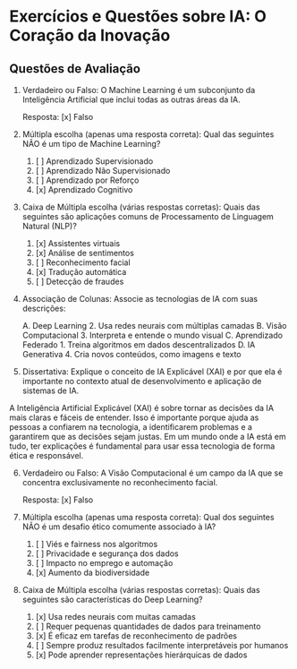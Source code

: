 # Exercícios e Questões sobre IA: O Coração da Inovação

## Questões de Avaliação

1. Verdadeiro ou Falso: O Machine Learning é um subconjunto da Inteligência Artificial que inclui todas as outras áreas da IA.

   Resposta: [x] Falso

2. Múltipla escolha (apenas uma resposta correta): Qual das seguintes NÃO é um tipo de Machine Learning?

   1. [ ] Aprendizado Supervisionado
   2. [ ] Aprendizado Não Supervisionado
   3. [ ] Aprendizado por Reforço
   4. [x] Aprendizado Cognitivo

3. Caixa de Múltipla escolha (várias respostas corretas): Quais das seguintes são aplicações comuns de Processamento de Linguagem Natural (NLP)?

   1. [x] Assistentes virtuais
   2. [x] Análise de sentimentos
   3. [ ] Reconhecimento facial
   4. [x] Tradução automática
   5. [ ] Detecção de fraudes

4. Associação de Colunas: Associe as tecnologias de IA com suas descrições:

   A. Deep Learning         2. Usa redes neurais com múltiplas camadas
   B. Visão Computacional   3. Interpreta e entende o mundo visual
   C. Aprendizado Federado  1. Treina algoritmos em dados descentralizados
   D. IA Generativa         4. Cria novos conteúdos, como imagens e texto

5. Dissertativa: Explique o conceito de IA Explicável (XAI) e por que ela é importante no contexto atual de desenvolvimento e aplicação de sistemas de IA.

A Inteligência Artificial Explicável (XAI) é sobre tornar as decisões da IA mais claras e fáceis de entender. Isso é importante porque ajuda as pessoas a confiarem na tecnologia, a identificarem problemas e a garantirem que as decisões sejam justas. Em um mundo onde a IA está em tudo, ter explicações é fundamental para usar essa tecnologia de forma ética e responsável.

6. Verdadeiro ou Falso: A Visão Computacional é um campo da IA que se concentra exclusivamente no reconhecimento facial.

   Resposta: [x] Falso

7. Múltipla escolha (apenas uma resposta correta): Qual dos seguintes NÃO é um desafio ético comumente associado à IA?

   1. [ ] Viés e fairness nos algoritmos
   2. [ ] Privacidade e segurança dos dados
   3. [ ] Impacto no emprego e automação
   4. [x] Aumento da biodiversidade

8. Caixa de Múltipla escolha (várias respostas corretas): Quais das seguintes são características do Deep Learning?

   1. [x] Usa redes neurais com muitas camadas
   2. [ ] Requer pequenas quantidades de dados para treinamento
   3. [x] É eficaz em tarefas de reconhecimento de padrões
   4. [ ] Sempre produz resultados facilmente interpretáveis por humanos
   5. [x] Pode aprender representações hierárquicas de dados
